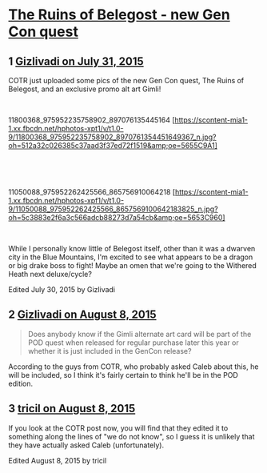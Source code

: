 # [The Ruins of Belegost - new Gen Con quest](https://community.fantasyflightgames.com/topic/183670-the-ruins-of-belegost-new-gen-con-quest/)

## 1 [Gizlivadi on July 31, 2015](https://community.fantasyflightgames.com/topic/183670-the-ruins-of-belegost-new-gen-con-quest/?do=findComment&comment=1710487)

COTR just uploaded some pics of the new Gen Con quest, The Ruins of Belegost, and an exclusive promo alt art Gimli!

 

11800368_975952235758902_897076135445164 [https://scontent-mia1-1.xx.fbcdn.net/hphotos-xpt1/v/t1.0-9/11800368_975952235758902_8970761354451649367_n.jpg?oh=512a32c026385c37aad3f37ed72f1519&amp;oe=5655C9A1]

 

 

11050088_975952262425566_865756910064218 [https://scontent-mia1-1.xx.fbcdn.net/hphotos-xpf1/v/t1.0-9/11050088_975952262425566_8657569100642183825_n.jpg?oh=5c3883e2f6a3c566adcb88273d7a54cb&amp;oe=5653C960]

 

While I personally know little of Belegost itself, other than it was a dwarven city in the Blue Mountains, I'm excited to see what appears to be a dragon or big drake boss to fight! Maybe an omen that we're going to the Withered Heath next deluxe/cycle?

Edited July 30, 2015 by Gizlivadi

## 2 [Gizlivadi on August 8, 2015](https://community.fantasyflightgames.com/topic/183670-the-ruins-of-belegost-new-gen-con-quest/?do=findComment&comment=1726995)

> Does anybody know if the Gimli alternate art card will be part of the POD quest when released for regular purchase later this year or whether it is just included in the GenCon release?

According to the guys from COTR, who probably asked Caleb about this, he will be included, so I think it's fairly certain to think he'll be in the POD edition. 

## 3 [tricil on August 8, 2015](https://community.fantasyflightgames.com/topic/183670-the-ruins-of-belegost-new-gen-con-quest/?do=findComment&comment=1727068)

If you look at the COTR post now, you will find that they edited it to something along the lines of "we do not know", so I guess it is unlikely that they have actually asked Caleb (unfortunately).

Edited August 8, 2015 by tricil

